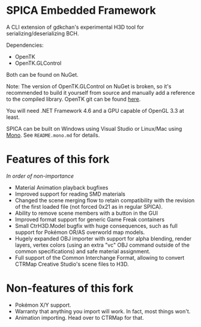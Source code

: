 # SPICA Embedded Framework
A CLI extension of gdkchan's experimental H3D tool for serializing/deserializing BCH.

Dependencies:
- OpenTK
- OpenTK.GLControl

Both can be found on NuGet.

Note: The version of OpenTK.GLControl on NuGet is broken, so it's recommended to build it yourself from source and manually add a reference to the compiled library.
OpenTK git can be found [here](https://github.com/opentk/opentk).

You will need .NET Framework 4.6 and a GPU capable of OpenGL 3.3 at least.

SPICA can be built on Windows using Visual Studio or Linux/Mac using [Mono](https://www.mono-project.com/).
See `README.mono.md` for details.

# Features of this fork

*In order of non-importance*

- Material Animation playback bugfixes
- Improved support for reading SMD materials
- Changed the scene merging flow to retain compatibility with the revision of the first loaded file (not forced 0x21 as in regular SPICA).
- Ability to remove scene members with a button in the GUI
- Improved format support for generic Game Freak containers
- Small CtrH3D.Model bugfix with huge consequences, such as full support for Pokémon OR/AS overworld map models.
- Hugely expanded OBJ importer with support for alpha blending, render layers, vertex colors (using an extra "vc" OBJ command outside of the common specifications) and safe material assignment.
- Full support of the Common Interchange Format, allowing to convert CTRMap Creative Studio's scene files to H3D.

# Non-features of this fork

- Pokémon X/Y support.
- Warranty that anything you import will work. In fact, most things won't.
- Animation importing. Head over to CTRMap for that.